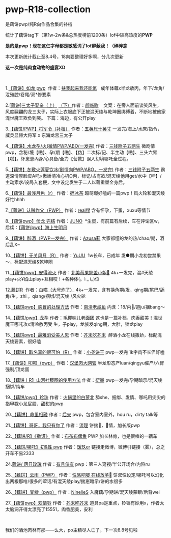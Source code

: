# pwp-R18-collection
是藕饼pwp/纯R向作品合集的补档

统计了藕饼tag下（第1w-2w条&总热度榜前1200条）lof中较高热度的**PWP**

**是的是pwp！现在这仨字母都是敏感词了lof屏蔽我！（碎碎念**

本次更新统计截止至8.4号，18向要整理好多啊，分几次更新

**这一次是纯肉食动物的盛宴XD**

<br/>

1.[【藕饼】如龙 pwp](http://marscx.lofter.com/post/41ea77_1c6371e01#)  作者：[扶我起来我还能氪](http://marscx.lofter.com/)  
成年体藕x半龙敖丙，年下/龙角/泄殖腔/卷尾/双*修要素

2.[[藕饼]三太子娶亲（上）](http://fzw9770.lofter.com/post/1d04bafd_1c638eefb) [（下）](http://fzw9770.lofter.com/post/1d04bafd_1c64068a3)作者：[颜临歌](http://fzw9770.lofter.com/)   
文案：在旁人面前谈笑风生，风度翩翩的龙三太子，实际上衣服底下正被混天绫与乾坤圈绑缚着，不断地被他家混世魔王欺负到哭。
下篇：海边，有公开play

3.[【藕饼/PWP】将军令（补档）](http://5ft10in.lofter.com/post/34f894_1c64fd449) 作者：[五英尺十英寸](http://5ft10in.lofter.com/)
一发完/海上/水床/指令，威灵显赫大将军 x 东海龙宫三太子

4.[【藕饼】水龙孕/火(微情PWP/ABO/一发完)](http://tuaojun.lofter.com/post/1d6d3e2a_1c64c2b7b) 作者：[三钱附子五两生](http://tuaojun.lofter.com/)
微剧情pwp，含秘/境【啪】、孕/期【啪】、【伪】二次标/记、半主动【啪】、三头六臂【啪】。怀崽崽丙身/心具备/全力【营救】误入幻境哪吒全过程。 

5.[【藕饼】冬敷火莲夏饮冰(剧情向PWP/ABO，一发完)](http://tuaojun.lofter.com/post/1d6d3e2a_1c64cb690) 作者：[三钱附子五两生](http://tuaojun.lofter.com/)
霸道深情厚脸皮A吒×傲娇清冷心机O丙，标记/占有欲/混天绫他用get/水中【哔】/主动索求/设局入套梗，文中设定发生于二人以藕重塑金身后。

6.[【藕饼】最浅月色（r）](http://mayihavesometea.lofter.com/post/1d0e5112_1c64711a1) 作者：[碎冰茶](http://mayihavesometea.lofter.com/)
超萌爆好嗑的一篇pwp！风火轮和混天绫好忙hhhh

7.[【藕饼】认贼作父（PWP）](http://qiushuifupingrenmiaomiao.lofter.com/post/1f00051d_1c636cfb4) 作者：[real缪](http://qiushuifupingrenmiaomiao.lofter.com/)
含有怀孕，下蛋，xuxu等情节

8.[【藕饼pwp】伏龙 完结](http://junoisdangerous.lofter.com/post/1ddd573d_1c63aa855) 作者：[JUNO](http://junoisdangerous.lofter.com/) 
*生蛋，有前篇有后续，车在评论区w，后续：[【藕饼/pwp】海上生明月](http://junoisdangerous.lofter.com/post/1ddd573d_1c640800d)

9.[【藕饼】醉酒（PWP一发完）](http://azusa13.lofter.com/post/1f36b3fc_1c64553a4) 作者：[Azusa莉](http://azusa13.lofter.com/)
大家都懂的龙的热/chao/期，酒后乱X~

10.[【藕饼】无关风月（R）](http://heidiworld.lofter.com/post/1d6d058e_1c643ded6) 作者：[YuUU](http://heidiworld.lofter.com/) 
1w长车，已成年 发●期小龙初尝禁果～，标配混天绫&乾坤圈

11.[【藕饼/pwp】安得流火](http://onaijing.lofter.com/post/2033468f_1c63ff895) 作者：[北美莓果奶盖小姐🍬](http://onaijing.lofter.com/)
4k+一发完，混#天绫play+火¥焰山play+互相咬！+各种体(。ì _ í。)位

12.[藕饼R](http://baimiaodahaozhale440.lofter.com/post/30aad750_1c6448acc)  作者：[白喵（大号炸了）](http://baimiaodahaozhale440.lofter.com/)
4k+一发完，含有换角期/发，qing期/尾巴/舔角/生。zhi 。qiang/捆绑/混天绫 /风火轮

13.[【藕饼pwp】感冒的处理方法](http://chaoyangqunzhongnanqing.lofter.com/post/204c263f_1c6502110) 作者：[南清老咸鱼](http://chaoyangqunzhongnanqing.lofter.com/)
内含：18/内🐍/道ju/捆bang～

14.[【藕饼/pwp】龙孕](http://gaigechunfengchuimandi666.lofter.com/post/201cfe19_1c64df572) 作者：[毛椰味儿老面团](http://gaigechunfengchuimandi666.lofter.com/)
这也是一篇补档，肉香甜美！混世魔王哪吒攻x清冷敖丙受
生，子play，龙族发qing期，大肚，锁龙play

15.[【藕饼pwp】最难消受美人恩](http://studyholiccjt.lofter.com/post/1e41e37a_1c64dd1c8) 作者：[芥末吃芥末](http://studyholiccjt.lofter.com/)
 醉酒小龙在线撒娇，标配混天绫要素，很好嗑

16.[【藕饼】取名真的很可怕（R）](http://ruibbit.lofter.com/post/1f5b22c4_1c63898bc) 作者：[小尧饼干](http://ruibbit.lofter.com/)
pwp一发完 1k字肉不长但好嗑

17.[【藕饼】叩叩（pwp）](http://hanbaoroudawangguan.lofter.com/post/309d422f_1c64451cf) 作者：[汉堡肉大网管](http://hanbaoroudawangguan.lofter.com/)
半龙形态产luan/qingyu催产/六臂强制/顶龙蛋

18.[【藕饼丨R】山河社稷图的使用方法](http://su-yanmo.lofter.com/post/41f8b3_1c6489b16) 作者：[衍墨](http://su-yanmo.lofter.com/)
pwp一发完/孕期暗示/混天绫捆绑/纯车

19.[【藕饼/pwp】珍珠](http://gintamayeah.lofter.com/post/1e22f589_1c64be05c) 作者：[火锅里的白萝北](http://gintamayeah.lofter.com/)
舔she、捆绑、发情、哪吒用尖尖的指甲戳小龙屁股、甜甜的pwp

20.[【藕饼】命里相融](http://houlaihuayi.lofter.com/post/1d5ae04c_1c64ad87d) 作者：[后来](http://houlaihuayi.lofter.com/)
pwp，包含室内室外，hou ru，dirty talk等

21.[【藕饼】哥哥，我只有你了](http://xiaofengzi448.lofter.com/post/1f707a05_1c64a9680) 作者：[流理](http://xiaofengzi448.lofter.com/)
饼揣🥚，🌹情，加长版pwp

22.[【藕饼/R】《撒谎》](http://moyuer137.lofter.com/post/201cddd2_1c64a6573) 作者：[布布布偶鱼](http://moyuer137.lofter.com/)
PWP 加长林肯，也是很棒的一辆车

23.[【藕饼/哪吒】初&性 pwp](http://francis0911.lofter.com/post/1e38a172_1c64a0066#) 作者：[瑗玖er](http://francis0911.lofter.com/)
链接走微博，微博引链接（雾），总之开车不易2333

24.[藕饼/ 落日玫瑰](http://laogongwa.lofter.com/post/201d901e_1c649d95f) 作者：[有且仅有](http://laogongwa.lofter.com/)
pwp：第三人窥视/半公开场合/内陷ru

25.[【藕饼】云雨（PWP）](http://xingganbajizaixianfangyang.lofter.com/post/1f8f7bbc_1c649856a#) 作者：[性感吧唧 在线放羊🐏](http://xingganbajizaixianfangyang.lofter.com/)
饼双性设定/哪吒可以幻化出两根那啥/很多的荤话/有混天绫play/揣崽暗示/饼的水很多

26.[【藕饼】棠棣（pwp）](http://mianyukongjudeziyou.lofter.com/post/1e382e02_1c6491bd0) 作者：[NinelieS](http://mianyukongjudeziyou.lofter.com/)
入魔藕/孕期饼/混天绫蒙眼/后背wei

27.[【藕饼pwp】欢情铃](http://studyholiccjt.lofter.com/post/1e41e37a_1c659f772) 作者：[芥末吃芥末](http://studyholiccjt.lofter.com/)
道具pa是重点，铃铛有妙用x，作者太太脑洞开得太漂亮了15551，肉香肥美，安利

<br/>

我们的酒池肉林有那——么大，po主精尽人亡了，下一次8.8号见啦

 

